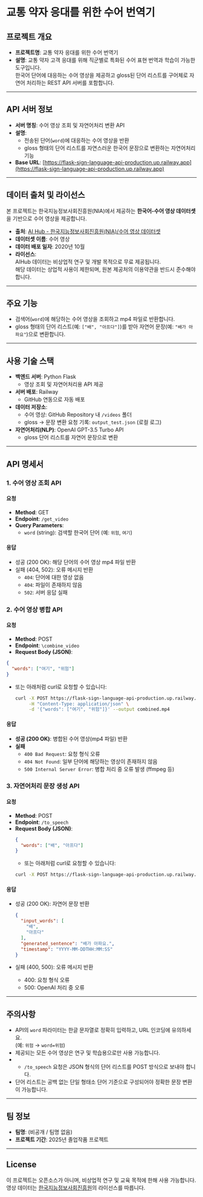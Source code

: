 # 교통 약자 응대를 위한 수어 번역기

## 프로젝트 개요
- **프로젝트명**: 교통 약자 응대를 위한 수어 번역기
- **설명**: 교통 약자 고객 응대를 위해 직군별로 특화된 수어 표현 번역과 학습이 가능한 도구입니다.  
  한국어 단어에 대응하는 수어 영상을 제공하고 gloss된 단어 리스트를 구어체로 자연어 처리하는 REST API 서버를 포함합니다.

---

## API 서버 정보
- **서버 명칭**: 수어 영상 조회 및 자연어처리 변환 API  
- **설명**:  
  - 전송된 단어(`word`)에 대응하는 수어 영상을 반환  
  - gloss 형태의 단어 리스트를 자연스러운 한국어 문장으로 변환하는 자연어처리 기능
- **Base URL**: [https://flask-sign-language-api-production.up.railway.app](https://flask-sign-language-api-production.up.railway.app)

---

## 데이터 출처 및 라이선스
본 프로젝트는 한국지능정보사회진흥원(NIA)에서 제공하는 **한국어-수어 영상 데이터셋**을 기반으로 수어 영상을 제공합니다.

- **출처**: [AI Hub - 한국지능정보사회진흥원(NIA)/수어 영상 데이터셋](https://www.aihub.or.kr/aihubdata/data/view.do?currMenu=115&topMenu=100&dataSetSn=103)
- **데이터셋 이름**: 수어 영상
- **데이터 배포 일자**: 2020년 10월
- **라이선스**:  
  AIHub 데이터는 비상업적 연구 및 개발 목적으로 무료 제공됩니다.  
  해당 데이터는 상업적 사용이 제한되며, 원본 제공처의 이용약관을 반드시 준수해야 합니다.

---

## 주요 기능
- 검색어(`word`)에 해당하는 수어 영상을 조회하고 mp4 파일로 반환합니다.
- gloss 형태의 단어 리스트(예: `["배", "아프다"]`)를 받아 자연어 문장(예: `"배가 아파요"`)으로 변환합니다.

---

## 사용 기술 스택
- **백엔드 서버**: Python Flask
  - 영상 조회 및 자연어처리용 API 제공
- **서버 배포**: Railway
  - GitHub 연동으로 자동 배포
- **데이터 저장소**: 
  - 수어 영상: GitHub Repository 내 `/videos` 폴더
  - gloss → 문장 변환 요청 기록: `output_test.json` (로컬 로그)
- **자연어처리(NLP)**: OpenAI GPT-3.5 Turbo API
  - gloss 단어 리스트를 자연어 문장으로 변환

---

## API 명세서
### 1. 수어 영상 조회 API
#### 요청
- **Method**: GET  
- **Endpoint**: `/get_video`  
- **Query Parameters**:  
  - `word` (string): 검색할 한국어 단어 (예: `위험`, `여기`)

#### 응답
- 성공 (200 OK): 해당 단어의 수어 영상 mp4 파일 반환  
- 실패 (404, 502): 오류 메시지 반환  
  - `404`: 단어에 대한 영상 없음  
  - `404`: 파일이 존재하지 않음
  - `502`: 서버 응답 실패

### 2. 수어 영상 병합 API
#### 요청
- **Method**: POST
- **Endpoint**: `\combine_video`
- **Request Body (JSON)**:
```json
{
  "words": ["여기", "위험"]
}
```
- 또는 아래처럼 curl로 요청할 수 있습니다:
  ```bash
  curl -X POST https://flask-sign-language-api-production.up.railway.app/combine_videos \
       -H "Content-Type: application/json" \
       -d '{"words": ["여기", "위험"]}' --output combined.mp4
  ```

#### 응답
- **성공 (200 OK)**: 병합된 수어 영상(mp4 파일) 반환
- **실패**
  - `400 Bad Request`: 요청 형식 오류
  - `404 Not Found`: 일부 단어에 해당하는 영상이 존재하지 않음
  - `500 Internal Server Error`: 병합 처리 중 오류 발생 (ffmpeg 등)


### 3. 자연어처리 문장 생성 API
#### 요청
- **Method**: POST  
- **Endpoint**: `/to_speech`  
- **Request Body (JSON)**:  
  ```json
  {
    "words": ["배", "아프다"]
  }
  ```
  - 또는 아래처럼 curl로 요청할 수 있습니다:
  ```bash
  curl -X POST https://flask-sign-language-api-production.up.railway.app/to_speech -H "Content-Type: application/json" -d "@test.json"
  ```

#### 응답
- 성공 (200 OK): 자연어 문장 반환
  ```json
  {
    "input_words": [
      "배",
      "아프다"
    ],
    "generated_sentence": "배가 아파요.",
    "timestamp": "YYYY-MM-DDTHH:MM:SS"
  }
  ```

- 실패 (400, 500): 오류 메시지 반환
  - 400: 요청 형식 오류
  - 500: OpenAI 처리 중 오류

---

## 주의사항
- API의 `word` 파라미터는 한글 문자열로 정확히 입력하고, URL 인코딩에 유의하세요.  
  (예: `위험` → `word=위험`)
- 제공되는 모든 수어 영상은 연구 및 학습용으로만 사용 가능합니다.
- - `/to_speech` 요청은 JSON 형식의 단어 리스트를 POST 방식으로 보내야 합니다.
- 단어 리스트는 공백 없는 단일 형태소 단어 기준으로 구성되어야 정확한 문장 변환이 가능합니다.

---

## 팀 정보
- **팀명**: (비공개 / 팀명 없음)
- **프로젝트 기간**: 2025년 졸업작품 프로젝트

---

## License
이 프로젝트는 오픈소스가 아니며, 비상업적 연구 및 교육 목적에 한해 사용 가능합니다.  
영상 데이터는 [한국지능정보사회진흥원](https://aihub.or.kr)의 라이선스를 따릅니다.
